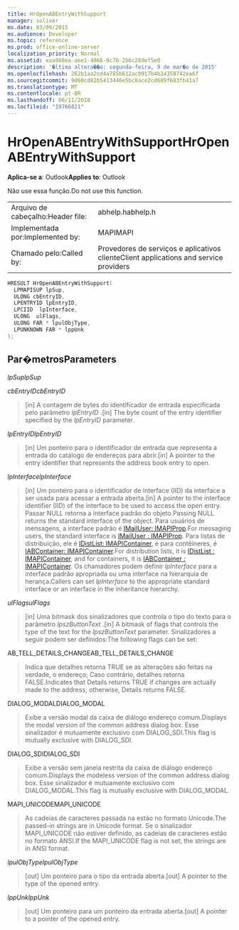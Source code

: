 ```yaml
---
title: HrOpenABEntryWithSupport
manager: soliver
ms.date: 03/09/2015
ms.audience: Developer
ms.topic: reference
ms.prod: office-online-server
localization_priority: Normal
ms.assetid: eaa988ea-aee1-4066-8c78-2b6c28def5e0
description: '�ltima altera��o: segunda-feira, 9 de mar�o de 2015'
ms.openlocfilehash: 262b1aa2cd4a785b612ac0917b4b24358742ea6f
ms.sourcegitcommit: 9d60cd82b5413446e5bc8ace2cd689f683fb41a7
ms.translationtype: MT
ms.contentlocale: pt-BR
ms.lasthandoff: 06/11/2018
ms.locfileid: "19766821"
---
```

# <a name="hropenabentrywithsupport"></a><span data-ttu-id="5cbb9-103">HrOpenABEntryWithSupport</span><span class="sxs-lookup"><span data-stu-id="5cbb9-103">HrOpenABEntryWithSupport</span></span>

  
  
<span data-ttu-id="5cbb9-104">**Aplica-se a**: Outlook</span><span class="sxs-lookup"><span data-stu-id="5cbb9-104">**Applies to**: Outlook</span></span> 
  
<span data-ttu-id="5cbb9-105">Não use essa função.</span><span class="sxs-lookup"><span data-stu-id="5cbb9-105">Do not use this function.</span></span>
  
|||
|:-----|:-----|
|<span data-ttu-id="5cbb9-106">Arquivo de cabeçalho:</span><span class="sxs-lookup"><span data-stu-id="5cbb9-106">Header file:</span></span>  <br/> |<span data-ttu-id="5cbb9-107">abhelp.h</span><span class="sxs-lookup"><span data-stu-id="5cbb9-107">abhelp.h</span></span>  <br/> |
|<span data-ttu-id="5cbb9-108">Implementada por:</span><span class="sxs-lookup"><span data-stu-id="5cbb9-108">Implemented by:</span></span>  <br/> |<span data-ttu-id="5cbb9-109">MAPI</span><span class="sxs-lookup"><span data-stu-id="5cbb9-109">MAPI</span></span>  <br/> |
|<span data-ttu-id="5cbb9-110">Chamado pelo:</span><span class="sxs-lookup"><span data-stu-id="5cbb9-110">Called by:</span></span>  <br/> |<span data-ttu-id="5cbb9-111">Provedores de serviços e aplicativos cliente</span><span class="sxs-lookup"><span data-stu-id="5cbb9-111">Client applications and service providers</span></span>  <br/> |
   
```cpp
HRESULT HrOpenABEntryWithSupport(
  LPMAPISUP lpSup,
  ULONG cbEntryID,
  LPENTRYID lpEntryID,
  LPCIID  lpInterface,
  ULONG  ulFlags,
  ULONG FAR * lpulObjType,
  LPUNKNOWN FAR * lppUnk
);
```

## <a name="parameters"></a><span data-ttu-id="5cbb9-112">Par�metros</span><span class="sxs-lookup"><span data-stu-id="5cbb9-112">Parameters</span></span>

 <span data-ttu-id="5cbb9-113">_lpSup_</span><span class="sxs-lookup"><span data-stu-id="5cbb9-113">_lpSup_</span></span>
  
> 
    
 <span data-ttu-id="5cbb9-114">_cbEntryID_</span><span class="sxs-lookup"><span data-stu-id="5cbb9-114">_cbEntryID_</span></span>
  
> <span data-ttu-id="5cbb9-115">[in] A contagem de bytes do identificador de entrada especificada pelo parâmetro _lpEntryID_ .</span><span class="sxs-lookup"><span data-stu-id="5cbb9-115">[in] The byte count of the entry identifier specified by the  _lpEntryID_ parameter.</span></span> 
    
 <span data-ttu-id="5cbb9-116">_lpEntryID_</span><span class="sxs-lookup"><span data-stu-id="5cbb9-116">_lpEntryID_</span></span>
  
> <span data-ttu-id="5cbb9-117">[in] Um ponteiro para o identificador de entrada que representa a entrada do catálogo de endereços para abrir.</span><span class="sxs-lookup"><span data-stu-id="5cbb9-117">[in] A pointer to the entry identifier that represents the address book entry to open.</span></span>
    
 <span data-ttu-id="5cbb9-118">_lpInterface_</span><span class="sxs-lookup"><span data-stu-id="5cbb9-118">_lpInterface_</span></span>
  
>  <span data-ttu-id="5cbb9-119">[in] Um ponteiro para o identificador de interface (IID) da interface a ser usada para acessar a entrada aberta.</span><span class="sxs-lookup"><span data-stu-id="5cbb9-119">[in] A pointer to the interface identifier (IID) of the interface to be used to access the open entry.</span></span> <span data-ttu-id="5cbb9-120">Passar NULL retorna a interface padrão do objeto.</span><span class="sxs-lookup"><span data-stu-id="5cbb9-120">Passing NULL returns the standard interface of the object.</span></span> <span data-ttu-id="5cbb9-121">Para usuários de mensagens, a interface padrão é [IMailUser: IMAPIProp](imailuserimapiprop.md).</span><span class="sxs-lookup"><span data-stu-id="5cbb9-121">For messaging users, the standard interface is [IMailUser : IMAPIProp](imailuserimapiprop.md).</span></span> <span data-ttu-id="5cbb9-122">Para listas de distribuição, ele é [IDistList: IMAPIContainer](idistlistimapicontainer.md), e para contêineres, é [IABContainer: IMAPIContainer](iabcontainerimapicontainer.md).</span><span class="sxs-lookup"><span data-stu-id="5cbb9-122">For distribution lists, it is [IDistList : IMAPIContainer](idistlistimapicontainer.md), and for containers, it is [IABContainer : IMAPIContainer](iabcontainerimapicontainer.md).</span></span> <span data-ttu-id="5cbb9-123">Os chamadores podem definir _lpInterface_ para a interface padrão apropriada ou uma interface na hierarquia de herança.</span><span class="sxs-lookup"><span data-stu-id="5cbb9-123">Callers can set  _lpInterface_ to the appropriate standard interface or an interface in the inheritance hierarchy.</span></span> 
    
 <span data-ttu-id="5cbb9-124">_ulFlags_</span><span class="sxs-lookup"><span data-stu-id="5cbb9-124">_ulFlags_</span></span>
  
> <span data-ttu-id="5cbb9-125">[in] Uma bitmask dos sinalizadores que controla o tipo do texto para o parâmetro _lpszButtonText_ .</span><span class="sxs-lookup"><span data-stu-id="5cbb9-125">[in] A bitmask of flags that controls the type of the text for the  _lpszButtonText_ parameter.</span></span> <span data-ttu-id="5cbb9-126">Sinalizadores a seguir podem ser definidos:</span><span class="sxs-lookup"><span data-stu-id="5cbb9-126">The following flags can be set:</span></span> 
    
<span data-ttu-id="5cbb9-127">AB_TELL_DETAILS_CHANGE</span><span class="sxs-lookup"><span data-stu-id="5cbb9-127">AB_TELL_DETAILS_CHANGE</span></span>
  
> <span data-ttu-id="5cbb9-128">Indica que detalhes retorna TRUE se as alterações são feitas na verdade, o endereço; Caso contrário, detalhes retorna FALSE.</span><span class="sxs-lookup"><span data-stu-id="5cbb9-128">Indicates that Details returns TRUE if changes are actually made to the address; otherwise, Details returns FALSE.</span></span>
    
<span data-ttu-id="5cbb9-129">DIALOG_MODAL</span><span class="sxs-lookup"><span data-stu-id="5cbb9-129">DIALOG_MODAL</span></span>
  
> <span data-ttu-id="5cbb9-130">Exibe a versão modal da caixa de diálogo endereço comum.</span><span class="sxs-lookup"><span data-stu-id="5cbb9-130">Displays the modal version of the common address dialog box.</span></span> <span data-ttu-id="5cbb9-131">Esse sinalizador é mutuamente exclusivo com DIALOG_SDI.</span><span class="sxs-lookup"><span data-stu-id="5cbb9-131">This flag is mutually exclusive with DIALOG_SDI.</span></span>
    
<span data-ttu-id="5cbb9-132">DIALOG_SDI</span><span class="sxs-lookup"><span data-stu-id="5cbb9-132">DIALOG_SDI</span></span>
  
> <span data-ttu-id="5cbb9-133">Exibe a versão sem janela restrita da caixa de diálogo endereço comum.</span><span class="sxs-lookup"><span data-stu-id="5cbb9-133">Displays the modeless version of the common address dialog box.</span></span> <span data-ttu-id="5cbb9-134">Esse sinalizador é mutuamente exclusivo com DIALOG_MODAL.</span><span class="sxs-lookup"><span data-stu-id="5cbb9-134">This flag is mutually exclusive with DIALOG_MODAL.</span></span>
    
<span data-ttu-id="5cbb9-135">MAPI_UNICODE</span><span class="sxs-lookup"><span data-stu-id="5cbb9-135">MAPI_UNICODE</span></span>
  
> <span data-ttu-id="5cbb9-136">As cadeias de caracteres passada na estão no formato Unicode.</span><span class="sxs-lookup"><span data-stu-id="5cbb9-136">The passed-in strings are in Unicode format.</span></span> <span data-ttu-id="5cbb9-137">Se o sinalizador MAPI_UNICODE não estiver definido, as cadeias de caracteres estão no formato ANSI.</span><span class="sxs-lookup"><span data-stu-id="5cbb9-137">If the MAPI_UNICODE flag is not set, the strings are in ANSI format.</span></span>
    
 <span data-ttu-id="5cbb9-138">_lpulObjType_</span><span class="sxs-lookup"><span data-stu-id="5cbb9-138">_lpulObjType_</span></span>
  
> <span data-ttu-id="5cbb9-139">[out] Um ponteiro para o tipo da entrada aberta.</span><span class="sxs-lookup"><span data-stu-id="5cbb9-139">[out] A pointer to the type of the opened entry.</span></span>
    
 <span data-ttu-id="5cbb9-140">_lppUnk_</span><span class="sxs-lookup"><span data-stu-id="5cbb9-140">_lppUnk_</span></span>
  
> <span data-ttu-id="5cbb9-141">[out] Um ponteiro para um ponteiro da entrada aberta.</span><span class="sxs-lookup"><span data-stu-id="5cbb9-141">[out] A pointer to a pointer of the opened entry.</span></span>
    

